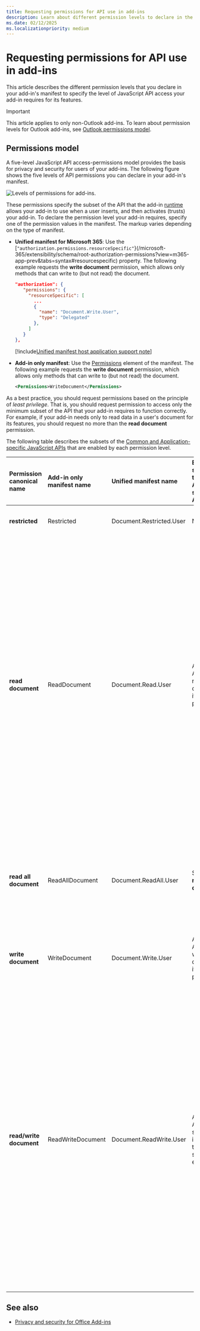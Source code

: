 ```yaml
---
title: Requesting permissions for API use in add-ins
description: Learn about different permission levels to declare in the manifest of an add-in to specify the level of JavaScript API access.
ms.date: 02/12/2025
ms.localizationpriority: medium
---
```


# Requesting permissions for API use in add-ins

This article describes the different permission levels that you declare in your add-in's manifest to specify the level of JavaScript API access your add-in requires for its features.

> [!IMPORTANT]
> This article applies to only non-Outlook add-ins. To learn about permission levels for Outlook add-ins, see [Outlook permissions model](../outlook/privacy-and-security.md#permissions-model).

## Permissions model

A five-level JavaScript API access-permissions model provides the basis for privacy and security for users of your add-ins. The following figure shows the five levels of API permissions you can declare in your add-in's manifest.


![Levels of permissions for add-ins.](../images/office15-app-sdk-task-pane-app-permission.png)

These permissions specify the subset of the API that the add-in [runtime](../testing/runtimes.md) allows your add-in to use when a user inserts, and then activates (trusts) your add-in. To declare the permission level your add-in requires, specify one of the permission values in the manifest. The markup varies depending on the type of manifest.

- **Unified manifest for Microsoft 365**: Use the [`"authorization.permissions.resourceSpecific"`}(/microsoft-365/extensibility/schema/root-authorization-permissions?view=m365-app-prev&tabs=syntax#resourcespecific) property. The following example requests the **write document** permission, which allows only methods that can write to (but not read) the document.

   ```json
   "authorization": {
      "permissions": {
        "resourceSpecific": [
          ...
          {
            "name": "Document.Write.User",
            "type": "Delegated"
          },
        ]
      }  
   },
   ```

   [!include[Unified manifest host application support note](../includes/unified-manifest-support-note.md)]

- **Add-in only manifest**: Use the [Permissions](/javascript/api/manifest/permissions) element of the manifest. The following example requests the **write document** permission, which allows only methods that can write to (but not read) the document.

   ```XML
   <Permissions>WriteDocument</Permissions>
   ```

As a best practice, you should request permissions based on the principle of *least privilege*. That is, you should request permission to access only the minimum subset of the API that your add-in requires to function correctly. For example, if your add-in needs only to read data in a user's document for its features, you should request no more than the **read document** permission.

The following table describes the subsets of the [Common and Application-specific JavaScript APIs](understanding-the-javascript-api-for-office.md#api-models) that are enabled by each permission level.

|Permission canonical name|Add-in only manifest name|Unified manifest name|Enabled subset of the Application-specific APIs|Enabled subset of the Common APIs|
|:-----|:-----|:-----|:-----|:-----|
|**restricted**|Restricted|Document.Restricted.User|None|The methods of the [Settings](/javascript/api/office/office.settings) object, and the [Document.getActiveViewAsync](/javascript/api/office/office.document#office-office-document-getactiveviewasync-member(1)) method. This is the minimum permission level that can be requested by an add-in.|
|**read document**|ReadDocument|Document.Read.User|All and only APIs that read the document or its properties.|In addition to the API allowed by the **restricted** permission, adds access to the API members necessary to read the document and manage bindings. This includes the use of:<ul><li>The [Document.getSelectedDataAsync](/javascript/api/office/office.document#office-office-document-getselecteddataasync-member(1)) method to get the selected text, HTML (Word only), or tabular data, but not the underlying Open Office XML (OOXML) code that contains all of the data in the document.</li><li>The [Document.getFileAsync](/javascript/api/office/office.document#office-office-document-getfileasync-member(1)) method to get all of the text in the document, but not the underlying OOXML binary copy of the document</li><li>The [Binding.getDataAsync](/javascript/api/office/office.binding#office-office-binding-getdataasync-member(1)) method for reading bound data in the document.</li><li>The [addFromNamedItemAsync](/javascript/api/office/office.binding#office-office-bindings-addfromnameditemasync-member(1)), [addFromPromptAsync](/javascript/api/office/office.binding#office-office-bindings-addfrompromptasync-member(1)), and [addFromSelectionAsync](/javascript/api/office/office.binding#office-office-bindings-addfromselectionasync-member(1)) methods of the Bindings object for creating bindings in the document.</li><li>The [getAllAsync](/javascript/api/office/office.binding#office-office-bindings-getallasync-member(1)), [getByIdAsync](/javascript/api/office/office.binding#office-office-bindings-getbyidasync-member(1)), and [releaseByIdAsync](/javascript/api/office/office.binding#office-office-bindings-releasebyidasync-member(1)) methods of the Bindings object for accessing and removing bindings in the document.</li><li>The [Document.getFilePropertiesAsync](/javascript/api/office/office.document#office-office-document-getfilepropertiesasync-member(1)) method to access document file properties, such as the URL of the document.</li><li><p>The [Document.goToByIdAsync](/javascript/api/office/office.document#office-office-document-gotobyidasync-member(1)) method to navigate to named objects and locations in the document.</p></li><li>For task pane add-ins for Project, all of the "get" methods of the [ProjectDocument](/javascript/api/office/office.document) object.</li></ul>|
|**read all document**|ReadAllDocument|Document.ReadAll.User|Same as **read document**.|In addition to the API allowed by the **restricted** and **read document** permissions, allows the following additional access to document data.<ul><li><p>The [Document.getSelectedDataAsync](/javascript/api/office/office.document#office-office-document-getselecteddataasync-member(1)) and [Document.getFileAsync](/javascript/api/office/office.document#office-office-document-getfileasync-member(1)) methods can access the underlying OOXML code of the document (which in addition to the text may include formatting, links, embedded graphics, comments, revisions, and so forth).</li></ul>|
|**write document**|WriteDocument|Document.Write.User|All and only APIs that write to the document or its properties.|In addition to the API allowed by the **restricted** permission, adds access to the following API members.<ul><li>The [Document.setSelectedDataAsync](/javascript/api/office/office.document#office-office-document-setselecteddataasync-member(1)) method to write to the user's selection in the document.</li></ul>|
|**read/write document**|ReadWriteDocument|Document.ReadWrite.User|All Application-specfic APIs, including those that subscribe to events.|In addition to the API allowed by the **restricted**, **read document**, **read all document**, and **write document** permissions, includes access to all remaining API supported by add-ins, including methods for subscribing to events. You must declare the **read/write document** permission to access these additional API members:<ul><li><p>The [Binding.setDataAsync](/javascript/api/office/office.binding#office-office-binding-setdataasync-member(1)) method for writing to bound regions of the document</li><li>The [TableBinding.addRowsAsync](/javascript/api/office/office.tablebinding#office-office-tablebinding-addrowsasync-member(1)) method for adding rows to bound tables.</li><li>The [TableBinding.addColumnsAsync](/javascript/api/office/office.tablebinding#office-office-tablebinding-addcolumnsasync-member(1)) method for adding columns to bound tables.</li><li>The [TableBinding.deleteAllDataValuesAsync](/javascript/api/office/office.tablebinding#office-office-tablebinding-deletealldatavaluesasync-member(1)) method for deleting all data in a bound table.</li><li>The [setFormatsAsync](/javascript/api/office/office.tablebinding#office-office-tablebinding-setformatsasync-member(1)), [clearFormatsAsync](/javascript/api/office/office.tablebinding#office-office-tablebinding-clearformatsasync-member(1)), and [setTableOptionsAsync](/javascript/api/office/office.tablebinding#office-office-tablebinding-settableoptionsasync-member(1)) methods of the TableBinding object for setting formatting and options on bound tables.</li><li>All of the members of the [CustomXmlNode](/javascript/api/office/office.customxmlnode), [CustomXmlPart](/javascript/api/office/office.customxmlpart), [CustomXmlParts](/javascript/api/office/office.customxmlparts), and [CustomXmlPrefixMappings](/javascript/api/office/office.customxmlprefixmappings) objects</li><li>All of the methods for subscribing to the events supported by add-ins, specifically the `addHandlerAsync` and `removeHandlerAsync` methods of the [Binding](/javascript/api/office/office.binding), [CustomXmlPart](/javascript/api/office/office.customxmlpart), [Document](/javascript/api/office/office.document), [ProjectDocument](/javascript/api/office/office.document), and [Settings](/javascript/api/office/office.document#office-office-document-settings-member) objects.</li></ul>|

## See also

- [Privacy and security for Office Add-ins](../concepts/privacy-and-security.md)
